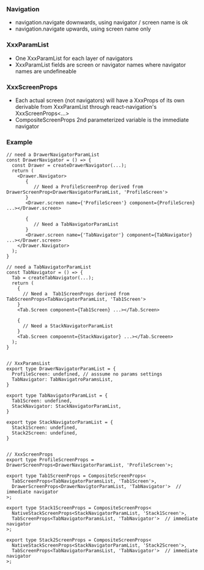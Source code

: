 
### Navigation
* navigation.navigate downwards, using navigator / screen name is ok
* navigation.navigate upwards, using screen name only

### XxxParamList
* One XxxParamList for each layer of navigators
* XxxParamList fields are screen or navigator names where navigator names are undefineable

### XxxScreenProps
* Each actual screen (not navigators) will have a XxxProps of its own derivable from XxxParamList through react-navigation's XxxScreenProps<...>
* CompositeScreenProps 2nd parameterized variable is the immediate navigator

### Example

```
// need a DrawerNavigatorParamList
const DrawerNavigator = () => {
  const Drawer = createDrawerNavigator(...);
  return (
    <Drawer.Navigator>
       { 
          // Need a ProfileScreenProp derived from DrawerScreenProp<DrawerNavigatorParamList, 'ProfileScreen'>   
       }
       <Drawer.screen name={'ProfileScreen'} component={ProfileScren} ...></Drawer.screen> 
       
       {
          // Need a TabNavigatorParamList 
       } 
       <Drawer.screen name={'TabNavigator'} component={TabNavigator} ...></Drawer.screen> 
    </Drawer.Navigator>
  );
}

// need a TabNavigatorParamList
const TabNavigator = () => {
  Tab = createTabNavigator(...);
  return (
    {
      // Need a  Tab1ScreenProps derived from TabScreenProps<TabNavigatorParamList, 'Tab1Screen'>
    }
    <Tab.Screen component={Tab1Screen} ...></Tab.Screen>
    
    {
      // Need a StackNavigatorParamList 
    }
    <Tab.Screen compoennt={StackNavigator} ...></Tab.Screeen> 
  );
}


// XxxParamsList
export type DrawerNavigatorParamList = {
  ProfileScreen: undefined, // asssume no params settings
  TabNavigator: TabNavigatroParamsList,
}

export type TabNavigatorParamList = {
  Tab1Screen: undefined,
  StackNavigator: StackNavigatorParamList,
}

export type StackNavigatorParamList = {
  Stack1Screen: undefined,
  Stack2Screen: undefined,
}


// XxxScreenProps
export type ProfileScreenProps = DrawerScreenProps<DrawerNavigatorParamList, 'ProfileScreen'>;

export type Tab1ScreenProps = CompositeScreenProps<
  TabScreenProps<TabNavigatorParamsList, 'Tab1Screen'>,
  DrawerScreenProps<DrawerNavigtorParamList, 'TabNavigator'>  // immediate navigator
>;

export type Stack1ScreenProps = CompositeScreenProps<
  NativeStackScreenProps<StackNavigatorParamList, 'Stack1Screen'>,
  TabScreenProps<TabNavigatorParamsList, 'TabNavigator'>  // immediate navigator
>;

export type Stack2ScreenProps = CompositeScreenProps<
  NativeStackScreenProps<StackNavigatorParamList, 'Stack2Screen'>,
  TabScreenProps<TabNavigatorParamsList, 'TabNavigator'>  // immediate navigator
>; 

```
